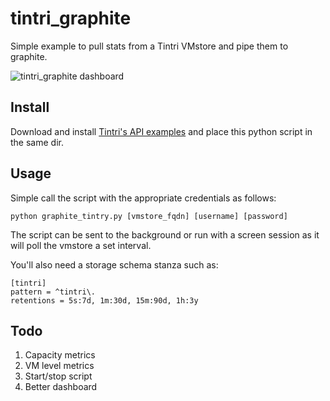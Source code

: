 # tintri_graphite
Simple example to pull stats from a Tintri VMstore and pipe them to graphite.

![tintri_graphite dashboard](https://cloud.githubusercontent.com/assets/2933063/18573095/25030e30-7b86-11e6-9809-ef307bc17941.png "tintri_graphite dashboard")

## Install
Download and install [Tintri's API examples](https://github.com/Tintri/tintri-api-examples) and place this python script in the same dir.  
## Usage
Simple call the script with the appropriate credentials as follows:

```
python graphite_tintry.py [vmstore_fqdn] [username] [password]
```

The script can be sent to the background or run with a screen session as it will poll the vmstore a set interval.  

You'll also need a storage schema stanza such as:

```
[tintri]
pattern = ^tintri\.
retentions = 5s:7d, 1m:30d, 15m:90d, 1h:3y
```

## Todo 
1. Capacity metrics
2. VM level metrics
3. Start/stop script
3. Better dashboard
